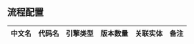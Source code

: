 ## 流程配置 <!-- {docsify-ignore-all} -->

|  中文名      |   代码名  |  引擎类型 |  版本数量 |  关联实体     |  备注  |
|  --------   |------------| -----   |  :-----:   |  -----   |  -------- |

